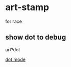 # art-stamp
for race

## show dot to debug
url?dot

[dot mode](https://buddalee.github.io/art-stamp/?dot)


